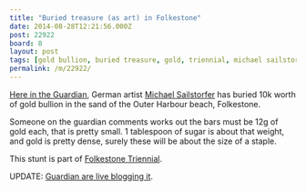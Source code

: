 ```yaml
---
title: "Buried treasure (as art) in Folkestone"
date: 2014-08-28T12:21:56.000Z
post: 22922
board: 8
layout: post
tags: [gold bullion, buried treasure, gold, triennial, michael sailstorfer, folkestone triennial]
permalink: /m/22922/
---
```

<a href="http://www.theguardian.com/artanddesign/2014/aug/28/gold-sand-folkestone-beach-artist-michael-sailstorfer?CMP=twt_gu">Here in the Guardian</a>, German artist <a href="/wiki/michael+sailstorfer">Michael Sailstorfer</a> has buried 10k worth of gold bullion in the sand of the Outer Harbour beach, Folkestone.

Someone on the guardian comments works out the bars must be 12g of gold each, that is pretty small. 1 tablespoon of sugar is about that weight, and gold is pretty dense, surely these will be about the size of a staple.

This stunt is part of <a href="/wiki/folkestone+triennial">Folkestone Triennial</a>.

UPDATE: <a href="http://www.theguardian.com/artanddesign/live/2014/aug/28/folkestone-gold-hunt-as-art-the-search-for-10000-bullion-live">Guardian are live blogging it</a>.
